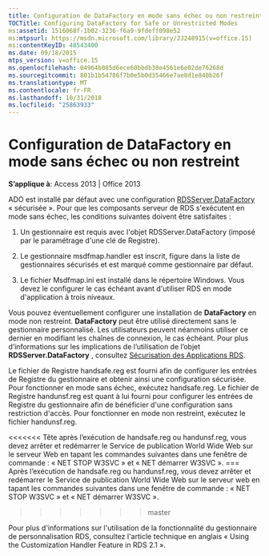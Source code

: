 ```yaml
---
title: Configuration de DataFactory en mode sans échec ou non restreint
TOCTitle: Configuring DataFactory for Safe or Unrestricted Modes
ms:assetid: 1516068f-1b02-3236-f6a9-9fdeff098e52
ms:mtpsurl: https://msdn.microsoft.com/library/JJ248915(v=office.15)
ms:contentKeyID: 48543400
ms.date: 09/18/2015
mtps_version: v=office.15
ms.openlocfilehash: 04964b085d6ece60bbdb30e4561e6e02de76268d
ms.sourcegitcommit: 801b1b54786f7b0e5b0d35466e7ae8d1e840b26f
ms.translationtype: MT
ms.contentlocale: fr-FR
ms.lasthandoff: 10/31/2018
ms.locfileid: "25863933"
---
```

# <a name="configuring-datafactory-for-safe-or-unrestricted-modes"></a>Configuration de DataFactory en mode sans échec ou non restreint


**S’applique à**: Access 2013 | Office 2013

ADO est installé par défaut avec une configuration [RDSServer.DataFactory](datafactory-object-rdsserver.md) « sécurisée ». Pour que les composants serveur de RDS s'exécutent en mode sans échec, les conditions suivantes doivent être satisfaites :

1.  Un gestionnaire est requis avec l'objet RDSServer.DataFactory (imposé par le paramétrage d'une clé de Registre).

2.  Le gestionnaire msdfmap.handler est inscrit, figure dans la liste de gestionnaires sécurisés et est marqué comme gestionnaire par défaut.

3.  Le fichier Msdfmap.ini est installé dans le répertoire Windows. Vous devez le configurer le cas échéant avant d'utiliser RDS en mode d'application à trois niveaux.

Vous pouvez éventuellement configurer une installation de **DataFactory** en mode non restreint. **DataFactory** peut être utilisé directement sans le gestionnaire personnalisé. Les utilisateurs peuvent néanmoins utiliser ce dernier en modifiant les chaînes de connexion, le cas échéant. Pour plus d’informations sur les implications de l’utilisation de l’objet **RDSServer.DataFactory** , consultez [Sécurisation des Applications RDS](securing-rds-applications.md).

Le fichier de Registre handsafe.reg est fourni afin de configurer les entrées de Registre du gestionnaire et obtenir ainsi une configuration sécurisée. Pour fonctionner en mode sans échec, exécutez handsafe.reg. Le fichier de Registre handunsf.reg est quant à lui fourni pour configurer les entrées de Registre du gestionnaire afin de bénéficier d'une configuration sans restriction d'accès. Pour fonctionner en mode non restreint, exécutez le fichier handunsf.reg.

<<<<<<< Tête après l’exécution de handsafe.reg ou handunsf.reg, vous devez arrêter et redémarrer le Service de publication World Wide Web sur le serveur Web en tapant les commandes suivantes dans une fenêtre de commande : « NET STOP W3SVC » et « NET démarrer W3SVC ».
=== Après l’exécution de handsafe.reg ou handunsf.reg, vous devez arrêter et redémarrer le Service de publication World Wide Web sur le serveur web en tapant les commandes suivantes dans une fenêtre de commande : « NET STOP W3SVC » et « NET démarrer W3SVC ».
>>>>>>> master

Pour plus d'informations sur l'utilisation de la fonctionnalité du gestionnaire de personnalisation RDS, consultez l'article technique en anglais « Using the Customization Handler Feature in RDS 2.1 ».

